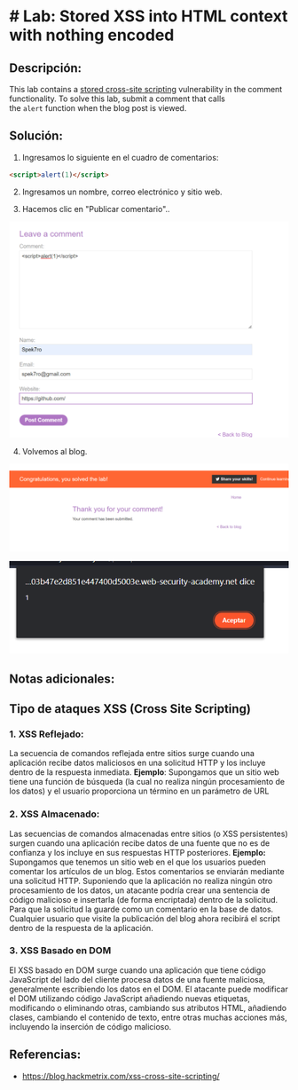 # # Lab: Stored XSS into HTML context with nothing encoded

## Descripción: 
This lab contains a [stored cross-site scripting](https://portswigger.net/web-security/cross-site-scripting/stored) vulnerability in the comment functionality.
To solve this lab, submit a comment that calls the `alert` function when the blog post is viewed.

## Solución:
1. Ingresamos lo siguiente en el cuadro de comentarios:

```html
<script>alert(1)</script>
```

2. Ingresamos un nombre, correo electrónico y sitio web.

3. Hacemos clic en "Publicar comentario"..

![Pasted image 20230627141122](Pasted%20image%2020230627141122.png)

4. Volvemos al blog.
 
![Pasted image 20230627141155](Pasted%20image%2020230627141155.png)

![Pasted image 20230627141259](Pasted%20image%2020230627141259.png)

## Notas adicionales:

## Tipo de ataques XSS (Cross Site Scripting)

### 1. **XSS Reflejado**:
La secuencia de comandos reflejada entre sitios surge cuando una aplicación recibe datos maliciosos en una solicitud HTTP y los incluye dentro de la respuesta inmediata.
**Ejemplo**: Supongamos que un sitio web tiene una función de búsqueda (la cual no realiza ningún procesamiento de los datos) y el usuario proporciona un término en un parámetro de URL

### 2. **XSS Almacenado**:
Las secuencias de comandos almacenadas entre sitios (o XSS persistentes) surgen cuando una aplicación recibe datos de una fuente que no es de confianza y los incluye en sus respuestas HTTP posteriores.
**Ejemplo:** Supongamos que tenemos un sitio web en el que los usuarios pueden comentar los artículos de un blog. Estos comentarios se enviarán mediante una solicitud HTTP.
Suponiendo que la aplicación no realiza ningún otro procesamiento de los datos, un atacante podría crear una sentencia de código malicioso e insertarla (de forma encriptada) dentro de la solicitud. 
Para que la solicitud la guarde como un comentario en la base de datos.
Cualquier usuario que visite la publicación del blog ahora recibirá el script dentro de la respuesta de la aplicación.

### 3. **XSS Basado en DOM**
El XSS basado en DOM surge cuando una aplicación que tiene código JavaScript del lado del cliente procesa datos de una fuente maliciosa, generalmente escribiendo los datos en el DOM.
El atacante puede modificar el DOM utilizando código JavaScript añadiendo nuevas etiquetas, modificando o eliminando otras, cambiando sus atributos HTML, añadiendo clases, cambiando el contenido de texto, entre otras muchas acciones más, incluyendo la inserción de código malicioso.

## Referencias:
- https://blog.hackmetrix.com/xss-cross-site-scripting/
